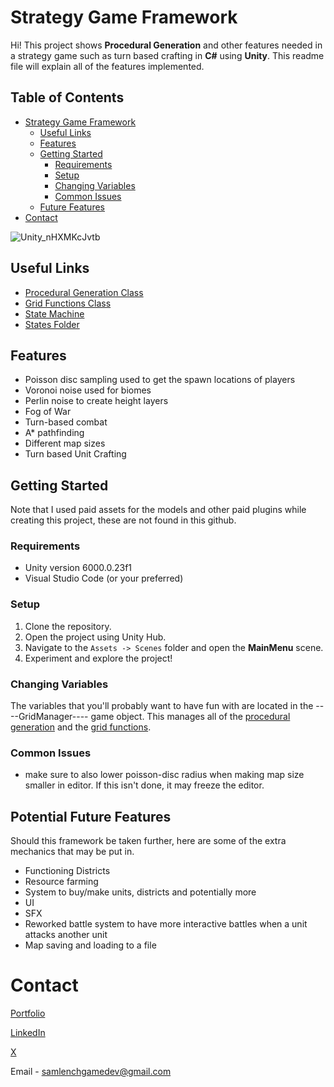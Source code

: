 # Strategy Game Framework

Hi! This project shows **Procedural Generation** and other features needed in a strategy game such as turn based crafting in **C#** using **Unity**. This readme file will explain all of the features implemented.

## Table of Contents
- [Strategy Game Framework](#strategy-game-framework)
  * [Useful Links](#useful-links)
  * [Features](#features)
  * [Getting Started](#getting-started)
    + [Requirements](#requirements)
    + [Setup](#setup)
    + [Changing Variables](#changing-variables)
    + [Common Issues](#common-issues)
  * [Future Features](#potential-future-features)
- [Contact](#contact)

![Unity_nHXMKcJvtb](https://github.com/user-attachments/assets/e1623fff-66db-4fcf-adc5-e17265633e5c)

## Useful Links
 - [Procedural Generation Class](https://github.com/lenchsam/Procedural-Generation-Demo/blob/main/Assets/Scripts/HexGrid/ProceduralGeneration.cs)
 - [Grid Functions Class](https://github.com/lenchsam/Procedural-Generation-Demo/blob/main/Assets/Scripts/HexGrid/HexGrid.cs)
 - [State Machine](https://github.com/lenchsam/Procedural-Generation-Demo/blob/main/Assets/Scripts/Player/PlayerController.cs)
 - [States Folder](https://github.com/lenchsam/Procedural-Generation-Demo/tree/main/Assets/Scripts/Player/StateMachine)

## Features

 - Poisson disc sampling used to get the spawn locations of players
 - Voronoi noise used for biomes
 - Perlin noise to create height layers
 - Fog of War
 - Turn-based combat
 - A* pathfinding
 - Different map sizes
 - Turn based Unit Crafting

## Getting Started
Note that I used paid assets for the models and other paid plugins while creating this project, these are not found in this github. 
### Requirements

 - Unity version 6000.0.23f1
 - Visual Studio Code (or your preferred)

### Setup
 1. Clone the repository. 
 2. Open the project using Unity Hub.
 3. Navigate to the `Assets -> Scenes` folder and open the **MainMenu** scene.
 4. Experiment and explore the project!

### Changing Variables
The variables that you'll probably want to have fun with are located in the ----GridManager---- game object. This manages all of the [procedural generation](https://github.com/lenchsam/Procedural-Generation-Demo/blob/main/Assets/Scripts/HexGrid/ProceduralGeneration.cs) and the [grid functions](https://github.com/lenchsam/Procedural-Generation-Demo/blob/main/Assets/Scripts/HexGrid/HexGrid.cs).

### Common Issues
 - make sure to also lower poisson-disc radius when making map size smaller in editor. If this isn't done, it may freeze the editor.

## Potential Future Features
Should this framework be taken further, here are some of the extra mechanics that may be put in.
 - Functioning Districts
 - Resource farming
 - System to buy/make units, districts and potentially more
 - UI
 - SFX
 - Reworked battle system to have more interactive battles when a unit attacks another unit
 - Map saving and loading to a file
# Contact
[Portfolio](https://lenchsam.com)

[LinkedIn](https://www.linkedin.com/in/sam-lench-8586b6279/)

[X](https://x.com/SamLenchGameDev)

Email - samlenchgamedev@gmail.com
